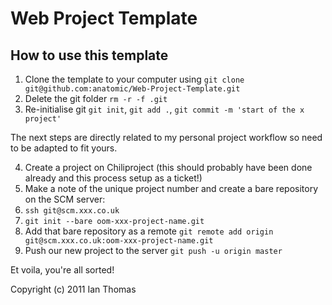 # Web Project Template

## How to use this template

1. Clone the template to your computer using `git clone git@github.com:anatomic/Web-Project-Template.git`
2. Delete the git folder `rm -r -f .git`
3. Re-initialise git `git init`, `git add .`, `git commit -m 'start of the x project'`

The next steps are directly related to my personal project workflow so need to be adapted to fit yours.

4. Create a project on Chiliproject (this should probably have been done already and this process setup as a ticket!)
5. Make a note of the unique project number and create a bare repository on the SCM server:
  1. `ssh git@scm.xxx.co.uk`
  2. `git init --bare oom-xxx-project-name.git`
6. Add that bare repository as a remote `git remote add origin git@scm.xxx.co.uk:oom-xxx-project-name.git`
7. Push our new project to the server `git push -u origin master`

Et voila, you're all sorted!

Copyright (c) 2011 Ian Thomas